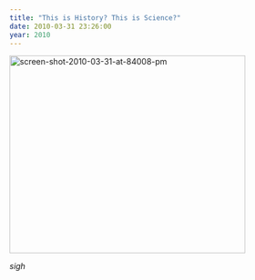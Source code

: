 ```yaml
---
title: "This is History? This is Science?"
date: 2010-03-31 23:26:00
year: 2010
---
```

<img alt="screen-shot-2010-03-31-at-84008-pm" src="{{'/files/2010/03/screen-shot-2010-03-31-at-84008-pm.png' | relative_url}}" alt="screen-shot-2010-03-31-at-84008-pm" width="414" height="348" class="centered">

*sigh*
